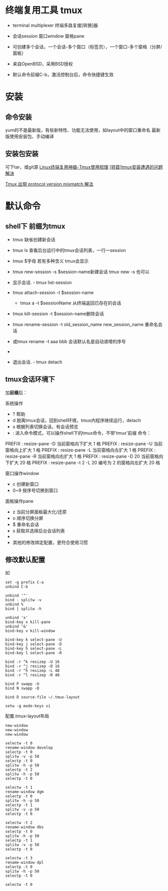 # 终端复用工具 tmux 
- terminal multiplexer 终端多路复接[转换]器
- 会话session 窗口window 窗格pane
- 可创建多个会话，一个会话-多个窗口（标签页），一个窗口-多个窗格（分屏/面板）
- 来自OpenBSD，采用BSD授权

- 默认命令前缀C-b，激活控制台后，命令快捷键生效


# 安装
## 命令安装
yum的不是最新版，有些新特性、功能无法使用，如layout中的窗口重命名
最新版使用安装包、手动编译

## 安装包安装
可下tar，或git源
[Linux终端复用神器-Tmux使用梳理](http://www.cnblogs.com/kevingrace/p/6496899.html)
[[转载]tmux安装遭遇的问题解决](http://blog.sina.com.cn/s/blog_4cff1c6d010190fz.html)

[Tmux 出現 protocol version mismatch 解法](https://blog.longwin.com.tw/2013/11/tmux-protocol-version-mismatch-fix-2013/)


# 默认命令
## shell下 前缀为tmux
- tmux 缺省创建新会话
- tmux ls 查看后台运行中的tmux会话列表，一行一session
- tmux $字母 若有多种含义 tmux会显示

- tmux new-session -s $session-name新建会话
    tmux new -s 也可以
- 显示会话.  - tmux list-session
- tmux attach-session -t $session-name
  - tmux a -t $sessionName 从终端返回已存在的会话

- tmux kill-session -t $session-name删除会话

- tmux rename-session -t old_session_name  new_session_name  重命名会话
- 或tmux rename -t aaa bbb 会话默认名是自动递增的序号
-
- 退出会话.  - tmux detach

## tmux会话环境下
加**前缀**后：

系统操作
- ? 帮助
- d 脱离tmux会话，回到shell环境，tmux内程序继续运行，detach
- s 根据列表切换会话，有会话预览
- : 进入命令模式，可以操作shell下的tmux命令，不带'tmux'前缀
命令：

PREFIX : resize-pane -D          当前窗格向下扩大 1 格
PREFIX : resize-pane -U          当前窗格向上扩大 1 格
PREFIX : resize-pane -L          当前窗格向左扩大 1 格
PREFIX : resize-pane -R          当前窗格向右扩大 1 格
PREFIX : resize-pane -D 20       当前窗格向下扩大 20 格
PREFIX : resize-pane -t 2 -L 20  编号为 2 的窗格向左扩大 20 格



窗口操作window
- c 创建新窗口
- 0~9 按序号切换到窗口


面板操作pane



- z 当前分屏面板最大化/还原
- o 顺序切换分屏
- $ 重命名会话
- s 获取并选择后台会话列表
- 
- 其他的修改绑定配置，更符合使用习惯


## 修改默认配置
如
```
set -g prefix C-a
unbind C-b

unbind '"'
bind - splitw -v
unbind %
bind | splitw -h

unbind 'x'
bind-key x kill-pane
unbind '&'
bind-key v kill-window

bind-key k select-pane -U
bind-key j select-pane -D
bind-key h select-pane -L
bind-key l select-pane -R

bind -r ^k resizep -U 16
bind -r ^j resizep -D 16
bind -r ^h resizep -L 48
bind -r ^l resizep -R 48

bind P swapp -U
bind N swapp -D

bind D source-file ~/.tmux-layout

setw -g mode-keys vi
```

配置.tmux-layout布局
```
new-window
new-window
new-window

selectw -t 0
rename-window develop
selectp -t 0
splitw -v -p 50
selectp -t 0
splitw -h -p 50
selectp -t 2
splitw -h -p 50
selectp -t 0

selectw -t 1
rename-window dgm
selectp -t 0
splitw -h -p 50
selectp -t 1
splitw -v -p 50
selectp -t 0

selectw -t 2
rename-window dbs
selectp -t 0
splitw -h -p 50
selectp -t 1
splitw -v -p 50
selectp -t 0

selectw -t 3
rename-window dpl
selectp -t 0
splitw -h -p 50
selectp -t 0

selectw -t 0
```


